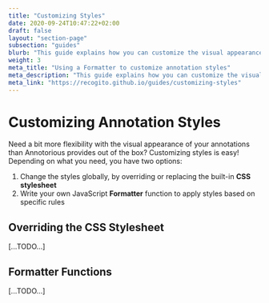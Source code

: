 ```yaml
---
title: "Customizing Styles"
date: 2020-09-24T10:47:22+02:00
draft: false
layout: "section-page"
subsection: "guides"
blurb: "This guide explains how you can customize the visual appearance of annotations, and apply your own style rules by implementing a Formatter function."
weight: 3
meta_title: "Using a Formatter to customize annotation styles"
meta_description: "This guide explains how you can customize the visual appearance of annotations, and apply your own style rules by implementing a Formatter function."
meta_link: "https://recogito.github.io/guides/customizing-styles"
---
```


# Customizing Annotation Styles

Need a bit more flexibility with the visual appearance of your annotations than Annotorious provides out of the box? Customizing
styles is easy! Depending on what you need, you have two options:

1. Change the styles globally, by overriding or replacing the built-in __CSS stylesheet__
2. Write your own JavaScript __Formatter__ function to apply styles based on specific rules

## Overriding the CSS Stylesheet

[...TODO...]

## Formatter Functions

[...TODO...]
